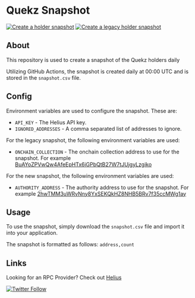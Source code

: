 # Quekz Snapshot

[![Create a holder snapshot](https://github.com/QuekzDev/snapshot/actions/workflows/create_snapshot.yaml/badge.svg)](https://github.com/QuekzDev/snapshot/actions/workflows/create_snapshot.yaml)
[![Create a legacy holder snapshot](https://github.com/QuekzDev/snapshot/actions/workflows/create_snapshot_legacy.yaml/badge.svg)](https://github.com/QuekzDev/snapshot/actions/workflows/create_snapshot_legacy.yaml)

## About

This repository is used to create a snapshot of the Quekz holders daily

Utilizing GitHub Actions, the snapshot is created daily at 00:00 UTC and is stored in the `snapshot.csv` file.

## Config

Environment variables are used to configure the snapshot. These are:

- `API_KEY` - The Helius API key.
- `IGNORED_ADDRESSES` - A comma separated list of addresses to ignore.

For the legacy snapshot, the following environment variables are used:

- `ONCHAIN_COLLECTION` - The onchain collection address to use for the snapshot. For example [BuAYoZPVwQw4AfeEpHTx6iGPbQtB27W7tJUjgyLzgiko](https://solscan.io/token/BuAYoZPVwQw4AfeEpHTx6iGPbQtB27W7tJUjgyLzgiko)

For the new snapshot, the following environment variables are used:

- `AUTHORITY_ADDRESS` - The authority address to use for the snapshot. For example [2hwTMM3uWRvNny8YxSEKQkHZ8NHB5BRv7f35ccMWg1ay](https://solscan.io/address/2hwTMM3uWRvNny8YxSEKQkHZ8NHB5BRv7f35ccMWg1ay)

## Usage

To use the snapshot, simply download the `snapshot.csv` file and import it into your application.

The snapshot is formatted as follows:
`address,count`

## Links

Looking for an RPC Provider? Check out [Helius](https://www.helius.dev/)

[![Twitter Follow](https://img.shields.io/twitter/follow/Quekz_?style=social)](https://twitter.com/Quekz_)
